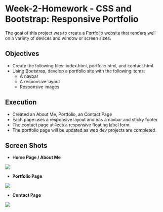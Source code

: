 # Week-2-Homework - CSS and Bootstrap: Responsive Portfolio

The goal of this project was to create a Portfolio website that renders well on a variety of devices and window or screen sizes.

## Objectives

- Create the following files: index.html, portfolio.html, and contact.html.
- Using Bootstrap, develop a portfolio site with the following items:
  - A navbar
  - A responsive layout
  - Responsive images

## Execution

- Created an About Me, Portfolio, an Contact Page
- Each page uses a responsive layout and has a navbar and sticky footer.
- The contact page utilizes a responsive floating label form.
- The portfolio page will be updated as web dev projects are completed.

## Screen Shots

- **Home Page / About Me**
<img src="https://github.com/ryanhadfield/Week-2-Homework/blob/main/Assets/AboutMe.PNG?raw=true">

- **Portfolio Page**
<img src="https://github.com/ryanhadfield/Week-2-Homework/blob/main/Assets/Portfolio.PNG?raw=true">

- **Contact Page**
<img src="https://github.com/ryanhadfield/Week-2-Homework/blob/main/Assets/Contact.PNG?raw=true">

